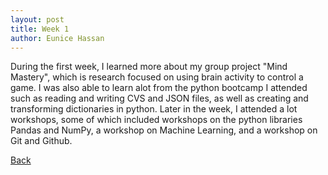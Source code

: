 ```yaml
---
layout: post
title: Week 1
author: Eunice Hassan
---
```


During the first week, I learned more about my group project "Mind Mastery", which is research focused on using brain activity to control a game. I was also able to learn alot from the python bootcamp I attended such as reading and writing CVS and JSON files, as well as creating and transforming dictionaries in python. Later in the week, I attended a lot workshops, some of which included workshops on the python libraries Pandas and NumPy, a workshop on Machine Learning, and a workshop on Git and Github. 


[Back](./my-blog.html)
